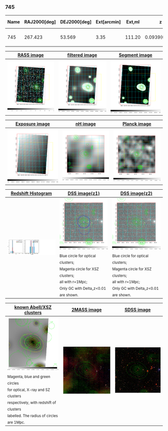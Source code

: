 <div STYLE="page-break-after: always;"></div>

### 745

|Name|RAJ2000[deg]|DEJ2000[deg] |Ext[arcmin]| Ext,ml | z | z_src| C|GC(XSZ,Delta_z<0.01)| GC(OPT,Delta_z<0.01)|GC| R_sig[arcmin] | R500[arcmin] | R500[Mpc]| CRsig[c/s] | CR500[c/s] |L500[1E44 erg/s]|F500[1E-12 erg/s/cm^2]| M500[1E14 Msun]|Tx[keV]|Cnt_sig|Beta|Rc[arcmin]|Comment|Alias|
|---|---|---|---|---|---|------|---|--------|---------|----------|---|---|---|---|---|---|---|---|---|---|---|---|---|---|
|745| 267.423| 53.569| 3.35| 111.20| 0.0939(0.005)| z1, z_xsz| B| MCXC| N, W| C, MCXC, N, W| 13.675| 7.096| 0.742| 0.098(0.016)| 0.091(0.015)| 0.363(0.044)| 1.639(0.199)| 1.27(0.08)| 2.56(0.10)| 246.9| 0.701(-0.106+0.150)| 3.877(-0.973+1.169)| -| k412|

|[RASS image](../image/745/745_img.pdf)|[filtered image](../image/745/745_fil.pdf)|[Segment image](../image/745/745_seg.pdf)|
|-------------------|--------------------|-------------------|
| <img src="../image/745/745_img.png" width="300">  | <img src="../image/745/745_fil.png" width="300">   | <img src="../image/745/745_seg.png" width="300">  |

|[Exposure image](../image/745/745_mex.pdf)| [nH image](../image/745/745_nh.pdf)| [Planck image](../image/745/745_p.pdf)|
|-------------------|--------------------|-------------------|
|<img src="../image/745/745_mex.png" width="300">   | <img src="../image/745/745_nh.png" width="300">    | <img src="../image/745/745_p.png" width="300"> |

|[Redshift Histogram](../image/745/745_zg.pdf) | [DSS image(z1)](../image/745/745_dss_z1.pdf)      |  [DSS image(z2)](../image/745/745_dss_z2.pdf)    |
|-------------------|--------------------|-------------------|
|<img src="../image/745/745_zg.png" width="300"> |<img src="../image/745/745_dss_z1.png" width="300"> <sub><br>Blue circle for optical clusters; <br>Magenta circle for XSZ clusters; <br>all with r=1Mpc; <br>Only GC with Delta_z<0.01 are shown. </sub>| <img src="../image/745/745_dss_z2.png" width="300"><sub><br>Blue circle for optical clusters; <br>Magenta circle for XSZ clusters; <br>all with r=1Mpc; <br>Only GC with Delta_z<0.01 are shown. </sub> |

|[known Abell/XSZ clusters](../image/745/745_gc.pdf) | [2MASS image](../image/745/745_2mass.pdf)      |[SDSS image](../image/745/745_sdss.pdf)   |
|-------------------|-------------------|-------------------|
|<img src=../image/745/745_gc.png width="300"> <br><sub>Magenta, blue and green circles <br>for optical, X-ray and SZ clusters <br>respectively, with redshift of clusters <br>labelled. The radius of circles <br>are 1Mpc.</sub>|<img src="../image/745/745_2mass.png" width="300">  | <img src="../image/745/745_sdss.png" width="300">  |




